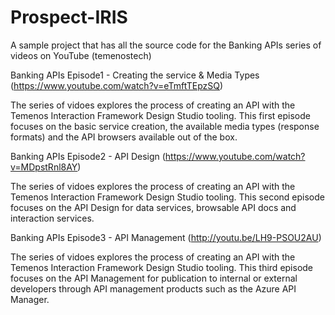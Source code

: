 Prospect-IRIS
=============

A sample project that has all the source code for the Banking APIs series of videos on YouTube (temenostech)


Banking APIs Episode1 - Creating the service & Media Types (https://www.youtube.com/watch?v=eTmftTEpzSQ)

The series of vidoes explores the process of creating an API with the Temenos Interaction Framework Design Studio tooling. This first episode focuses on the basic service creation, the available media types (response formats) and the API browsers available out of the box.



Banking APIs Episode2 - API Design (https://www.youtube.com/watch?v=MDpstRnl8AY)

The series of vidoes explores the process of creating an API with the Temenos Interaction Framework Design Studio tooling. This second episode focuses on the API Design for data services, browsable API docs and interaction services.


Banking APIs Episode3 - API Management (http://youtu.be/LH9-PSOU2AU)

The series of vidoes explores the process of creating an API with the Temenos Interaction Framework Design Studio tooling. This third episode focuses on the API Management for publication to internal or external developers through API management products such as the Azure API Manager.